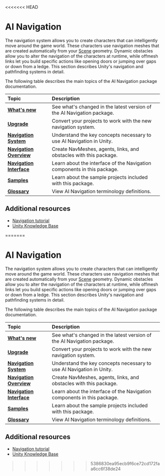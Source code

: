 <<<<<<< HEAD
# AI Navigation

The navigation system allows you to create characters that can intelligently move around the game world. These characters use navigation meshes that are created automatically from your [Scene][1] geometry. Dynamic obstacles allow you to alter the navigation of the characters at runtime, while offmesh links let you build specific actions like opening doors or jumping over gaps or down from a ledge. This section describes Unity's navigation and pathfinding systems in detail.

The following table describes the main topics of the AI Navigation package documentation.

| **Topic**                                      | **Description**                                             |
|:-----------------------------------------------|:------------------------------------------------------------|
| [**What's new**](whats-new.md) | See what's changed in the latest version of the AI Navigation package. |
| [**Upgrade**](UpgradeGuide.md) | Convert your projects to work with the new navigation system. |
| [**Navigation System**](NavigationSystem.md)      | Understand the key concepts necessary to use AI Navigation in Unity. |
| [**Navigation Overview**](NavigationOverview.md)  | Create NavMeshes, agents, links, and obstacles with this package. |
| [**Navigation Interface**](Reference.md)          | Learn about the interface of the Navigation components in this package. |
| [**Samples**](Samples.md)                         | Learn about the sample projects included with this package. |
| [**Glossary**](Glossary.md)                       | View AI Navigation terminology definitions. |

## Additional resources
- [Navigation tutorial](http://unity3d.com/learn/tutorials/topics/navigation)
- [Unity Knowledge Base](https://support.unity3d.com/hc/en-us) 

[1]: https://docs.unity3d.com/Manual/CreatingScenes.html "A Scene contains the environments and menus of your game. Think of each unique Scene file as a unique level. In each Scene, you place your environments, obstacles, and decorations, essentially designing and building your game in pieces."
=======
# AI Navigation

The navigation system allows you to create characters that can intelligently move around the game world. These characters use navigation meshes that are created automatically from your [Scene][1] geometry. Dynamic obstacles allow you to alter the navigation of the characters at runtime, while offmesh links let you build specific actions like opening doors or jumping over gaps or down from a ledge. This section describes Unity's navigation and pathfinding systems in detail.

The following table describes the main topics of the AI Navigation package documentation.

| **Topic**                                      | **Description**                                             |
|:-----------------------------------------------|:------------------------------------------------------------|
| [**What's new**](whats-new.md) | See what's changed in the latest version of the AI Navigation package. |
| [**Upgrade**](UpgradeGuide.md) | Convert your projects to work with the new navigation system. |
| [**Navigation System**](NavigationSystem.md)      | Understand the key concepts necessary to use AI Navigation in Unity. |
| [**Navigation Overview**](NavigationOverview.md)  | Create NavMeshes, agents, links, and obstacles with this package. |
| [**Navigation Interface**](Reference.md)          | Learn about the interface of the Navigation components in this package. |
| [**Samples**](Samples.md)                         | Learn about the sample projects included with this package. |
| [**Glossary**](Glossary.md)                       | View AI Navigation terminology definitions. |

## Additional resources
- [Navigation tutorial](http://unity3d.com/learn/tutorials/topics/navigation)
- [Unity Knowledge Base](https://support.unity3d.com/hc/en-us) 

[1]: https://docs.unity3d.com/Manual/CreatingScenes.html "A Scene contains the environments and menus of your game. Think of each unique Scene file as a unique level. In each Scene, you place your environments, obstacles, and decorations, essentially designing and building your game in pieces."
>>>>>>> 5386830ea95ecb9f6ce72cd172faa6cc6f38de24
